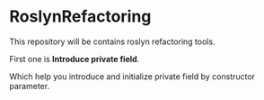 # RoslynRefactoring
This repository will be contains roslyn refactoring tools.


First one is **Introduce private field**.

Which help you introduce and initialize private field by constructor parameter.

